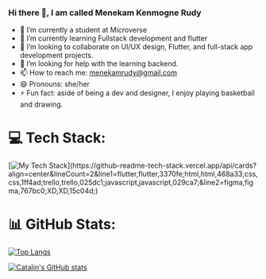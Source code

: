 ### Hi there 👋, I am called Menekam Kenmogne Rudy

- 🔭 I’m currently a student at Microverse
- 🌱 I’m currently learning Fullstack development and flutter
- 👯 I’m looking to collaborate on UI/UX design, Flutter, and full-stack app development projects.
- 🤔 I’m looking for help with the learning backend.
- 📫 How to reach me: menekamrudy@gmail.com
- 😄 Pronouns: she/her
- ⚡ Fun fact: aside of being a dev and designer, I enjoy playing basketball and drawing.

# 💻 Tech Stack:
[![My Tech Stack](https://github-readme-tech-stack.vercel.app/api/cards?align=center&lineCount=2&line1=flutter,flutter,3370fe;html,html,468a33;css,css,1ff4ad;trello,trello,025dc1;javascript,javascript,029ca7;&line2=figma,figma,767bc0;XD,XD,15c04d;)](https://github-readme-tech-stack.vercel.app/api/cards?align=center&lineCount=2&line1=flutter,flutter,3370fe;html,html,468a33;css,css,1ff4ad;trello,trello,025dc1;javascript,javascript,029ca7;&line2=figma,figma,767bc0;XD,XD,15c04d;)

# 📊 GitHub Stats:

[![Top Langs](https://github-readme-stats.vercel.app/api/top-langs/?username=Rudy-Menekam&hide=java,html,css&theme=radical)](https://github.com/Rudy-Menekam/github-readme-stats)

[![Catalin's GitHub stats](https://github-readme-stats.vercel.app/api?username=Rudy-Menekam&theme=radical)](https://github.com/Rudy-Menekam/github-readme-stats)
